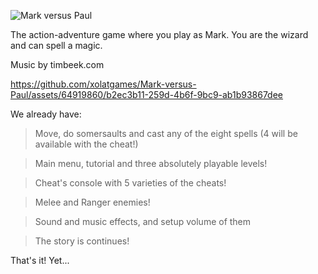 ![Mark versus Paul](https://github.com/xolatgames/Mark-versus-Paul/assets/64919860/8527ed9b-af4e-4df0-beec-9b8bcb9ed9c1)

The action-adventure game where you play as Mark. You are the wizard and can spell a magic.

Music by timbeek.com

https://github.com/xolatgames/Mark-versus-Paul/assets/64919860/b2ec3b11-259d-4b6f-9bc9-ab1b93867dee

We already have:

> Move, do somersaults and cast any of the eight spells (4 will be available with the cheat!)

> Main menu, tutorial and three absolutely playable levels!

> Cheat's console with 5 varieties of the cheats!

> Melee and Ranger enemies!

> Sound and music effects, and setup volume of them

> The story is continues!

That's it! Yet...

